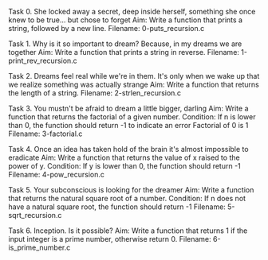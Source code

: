 Task 0. She locked away a secret, deep inside herself, something she once knew to be true... but chose to forget
Aim: Write a function that prints a string, followed by a new line.
Filename: 0-puts_recursion.c





Task 1. Why is it so important to dream? Because, in my dreams we are together
Aim: Write a function that prints a string in reverse.
Filename: 1-print_rev_recursion.c







Task 2. Dreams feel real while we're in them. It's only when we wake up that we realize something was actually strange
Aim: Write a function that returns the length of a string.
Filename: 2-strlen_recursion.c







Task 3. You mustn't be afraid to dream a little bigger, darling
Aim: Write a function that returns the factorial of a given number.
Condition: If n is lower than 0, the function should return -1 to indicate an error
Factorial of 0 is 1
Filename: 3-factorial.c







Task 4. Once an idea has taken hold of the brain it's almost impossible to eradicate
Aim: Write a function that returns the value of x raised to the power of y.
Condition: If y is lower than 0, the function should return -1
Filename: 4-pow_recursion.c









Task 5. Your subconscious is looking for the dreamer
Aim: Write a function that returns the natural square root of a number.
Condition: If n does not have a natural square root, the function should return -1
Filename: 5-sqrt_recursion.c








Task 6. Inception. Is it possible?
Aim: Write a function that returns 1 if the input integer is a prime number, otherwise return 0.
Filename: 6-is_prime_number.c
